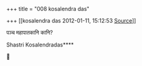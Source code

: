 +++
title = "008 kosalendra das"

+++
[[kosalendra das	2012-01-11, 15:12:53 [Source](https://groups.google.com/g/bvparishat/c/zG4bZubyrCA)]]



पञ्च महापातकानि कानि?  



Shastri Kosalendradas****  



